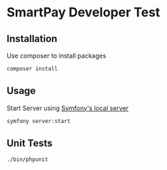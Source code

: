 # SmartPay Developer Test

## Installation

Use composer to install packages

```bash
composer install
```

## Usage

Start Server using [Symfony's local server](https://symfony.com/doc/current/setup/symfony_server.html)

```bash
symfony server:start
```



## Unit Tests
```bash
./bin/phpunit
```
